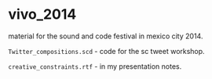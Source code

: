 vivo_2014
=========

material for the sound and code festival in mexico city 2014.

`Twitter_compositions.scd` - code for the sc tweet workshop.

`creative_constraints.rtf` - in my presentation notes.
